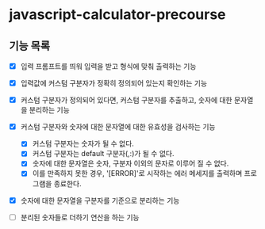 # javascript-calculator-precourse

## 기능 목록
- [x] 입력 프롬프트를 띄워 입력을 받고 형식에 맞춰 출력하는 기능

- [x] 입력값에 커스텀 구분자가 정확히 정의되어 있는지 확인하는 기능

- [x] 커스텀 구분자가 정의되어 있다면, 커스텀 구분자를 추출하고, 숫자에 대한 문자열을 분리하는 기능

- [x] 커스텀 구분자와 숫자에 대한 문자열에 대한 유효성을 검사하는 기능
  * [x] 커스텀 구분자는 숫자가 될 수 없다.
  * [x] 커스텀 구분자는 default 구분자(,:)가 될 수 없다.
  * [x] 숫자에 대한 문자열은 숫자, 구분자 이외의 문자로 이루어 질 수 없다.
  * [x] 이를 만족하지 못한 경우, '[ERROR]'로 시작하는 에러 메세지를 출력하며 프로그램을 종료한다. 

- [x] 숫자에 대한 문자열을 구분자를 기준으로 분리하는 기능

- [ ] 분리된 숫자들로 더하기 연산을 하는 기능
